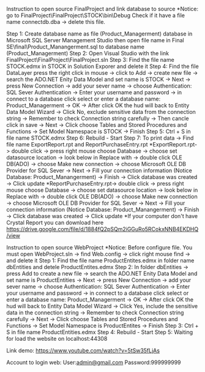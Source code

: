 Instruction to open source FinalProject and link database to source
*Notice: go to FinalProject\FinalProject\STOCK\bin\Debug
Check if it have a file name connectdb.dba -> delete this file.

Step 1: Create database name as file (Product_Managerment) database in Microsoft SQL Server Management Studio then open file name in Final SE\final\Product_Manangerment.sql to database name (Product_Managerment)
Step 2: Open Visual Studio with the link FinalProject\FinalProject\FinalProject.sln
Step 3: Find the file name STOCK.edmx in STOCK in Solution Exporer and delete it 
Step 4: Find the file DataLayer press the right click in mouse -> click to Add -> create new file -> search the ADO.NET Enity Data Model and set name is STOCK
-> Next -> press New Connection -> add your sever name -> choose Authentication: SQL Sever Authentication 
-> Enter your username and password -> in connect to a database click select or enter a database name: Product_Managerment -> OK
-> After click OK the hud will back to Entity Data Model Wizard 
-> Click No, exclude sensitive data from the connection string -> Remember to check Connection string carefully -> Then cancle click in save
-> Next
-> Click choose Tables and Stored Procedures and Functions -> Set Model Namespace is STOCK -> Finish
Step 5: Ctrl + S in file name STOCK.edmx
Step 6: Rebuild - Start 
Step 7: To print data -> Find file name ExportReport.rpt and ReportPurchaseEntry.rpt
*ExportReport.rpt-> double click -> press right mouse choose Database -> choose set datasource location -> look below in Replace with -> double click OLE DB(ADO)
-> choose Make new connection -> choose Microsoft OLE DB Provider for SQL Sever -> Next -> Fill your connection information (Notice Database: Product_Manangerment) -> Finish
-> Click database was created -> Click update
*ReportPurchaseEntry.rpt-> double click -> press right mouse choose Database -> choose set datasource location -> look below in Replace with -> double click OLE DB(ADO)
-> choose Make new connection -> choose Microsoft OLE DB Provider for SQL Sever -> Next -> Fill your connection information (Notice Database: Product_Manangerment) -> Finish
-> Click database was created -> Click update
*If your computer don't have Crystal Report you can download here https://drive.google.com/file/d/1884fQ2pSQm2iGGuRo5RCokxNNB4EKDHQ/view

Instruction to open source WebProject
*Notice: Before configure file. You must open WebProject.sln -> find Web.config 
-> click right mouse find <connectionStrings><add name="Product_ManagermentEntities" connectionString="metadata=res://*/dbEntities.ProductEntities.csdl|res://*/dbEntities.ProductEntities.ssdl|res://*/dbEntities.ProductEntities.msl;provider=System.Data.SqlClient;provider connection string=&quot;data source=DESKTOP-7FGEK1U;initial catalog=Product_Managerment;user id=admin123;password=admin;MultipleActiveResultSets=True;App=EntityFramework&quot;" providerName="System.Data.EntityClient" /></connectionStrings>
-> and delete it
Step 1: Find the file name ProductEntites.edmx in folder name dbEntities and detele ProductEntites.edmx
Step 2: In folder dbEntities -> press Add to create a new file -> search the ADO.NET Enity Data Model and set name is ProductEntities 
-> Next -> press New Connection -> add your sever name -> choose Authentication: SQL Sever Authentication 
-> Enter your username and password -> in connect to a database click select or enter a database name: Product_Managerment -> OK
-> After click OK the hud will back to Entity Data Model Wizard 
-> Click Yes, include the sensitive data in the connection string -> Remember to check Connection string carefully 
-> Next 
-> Click choose Tables and Stored Procedures and Functions -> Set Model Namespace is ProductEntites -> Finish
Step 3: Ctrl + S in file name ProductEntities.edmx
Step 4: Rebuild - Start 
Step 5: Waiting for load the website on localhost:44308

Link demo: https://www.youtube.com/watch?v=5tSw35fLjAs

Account to login web:
User:admin@gmail.com
Password:999999999
